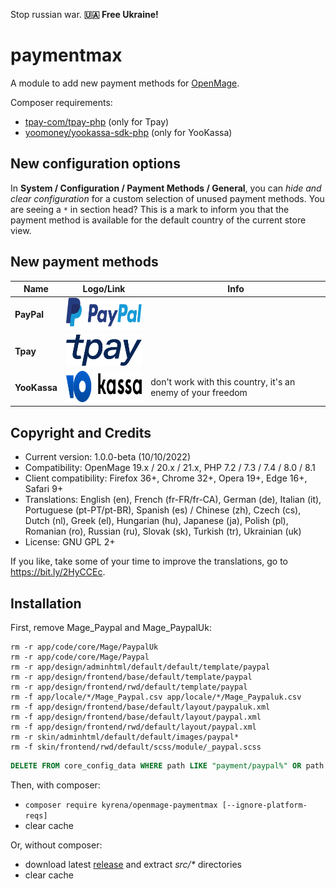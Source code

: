 Stop russian war. **🇺🇦 Free Ukraine!**

# paymentmax

A module to add new payment methods for [OpenMage](https://github.com/OpenMage/magento-lts).

Composer requirements:
* [tpay-com/tpay-php](https://github.com/tpay-com/tpay-php) (only for Tpay)
* [yoomoney/yookassa-sdk-php](https://github.com/yoomoney/yookassa-sdk-php) (only for YooKassa)

## New configuration options

In **System / Configuration / Payment Methods / General**, you can _hide and clear configuration_ for a custom selection of unused payment methods. You are seeing a `*` in section head? This is a mark to inform you that the payment method is available for the default country of the current store view.

## New payment methods

| Name | Logo/Link | Info |
| ---- | ---- | ---- |
| **PayPal** | [<img src="src/skin/frontend/base/default/images/kyrena/paymentmax/ic-logo-paypal.svg?raw=true" alt="" width="150" height="50"/>](https://www.paypal.com/) | |
| **Tpay** | [<img src="src/skin/frontend/base/default/images/kyrena/paymentmax/ic-logo-tpay.svg?raw=true" alt="" width="150" height="50"/>](https://www.tpay.com/) | |
| **YooKassa** | [<img src="src/skin/frontend/base/default/images/kyrena/paymentmax/ic-logo-yookassa.svg?raw=true" alt="" width="150" height="50"/>](https://yookassa.ru/) | don't work with this country, it's an enemy of your freedom |

## Copyright and Credits

- Current version: 1.0.0-beta (10/10/2022)
- Compatibility: OpenMage 19.x / 20.x / 21.x, PHP 7.2 / 7.3 / 7.4 / 8.0 / 8.1
- Client compatibility: Firefox 36+, Chrome 32+, Opera 19+, Edge 16+, Safari 9+
- Translations: English (en), French (fr-FR/fr-CA), German (de), Italian (it), Portuguese (pt-PT/pt-BR), Spanish (es) / Chinese (zh), Czech (cs), Dutch (nl), Greek (el), Hungarian (hu), Japanese (ja), Polish (pl), Romanian (ro), Russian (ru), Slovak (sk), Turkish (tr), Ukrainian (uk)
- License: GNU GPL 2+

If you like, take some of your time to improve the translations, go to https://bit.ly/2HyCCEc.

## Installation

First, remove Mage_Paypal and Mage_PaypalUk:
```
rm -r app/code/core/Mage/PaypalUk
rm -r app/code/core/Mage/Paypal
rm -r app/design/adminhtml/default/default/template/paypal
rm -r app/design/frontend/base/default/template/paypal
rm -r app/design/frontend/rwd/default/template/paypal
rm -f app/locale/*/Mage_Paypal.csv app/locale/*/Mage_Paypaluk.csv
rm -f app/design/frontend/base/default/layout/paypaluk.xml
rm -f app/design/frontend/base/default/layout/paypal.xml
rm -f app/design/frontend/rwd/default/layout/paypal.xml
rm -r skin/adminhtml/default/default/images/paypal*
rm -f skin/frontend/rwd/default/scss/module/_paypal.scss
```
```sql
DELETE FROM core_config_data WHERE path LIKE "payment/paypal%" OR path LIKE "paypal/%" OR path LIKE "paypalrefund/%";
```

Then, with composer:
- `composer require kyrena/openmage-paymentmax [--ignore-platform-reqs]`
- clear cache

Or, without composer:
- download latest [release](https://github.com/kyrena/openmage-paymentmax/releases) and extract _src/*_ directories
- clear cache
